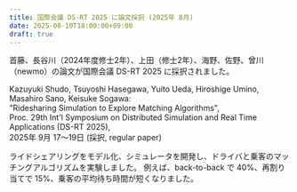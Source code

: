 ```yaml
---
title: 国際会議 DS-RT 2025 に論文採択 (2025年 8月)
date: 2025-08-10T18:00:00+09:00
draft: true
---
```

首藤、長谷川（2024年度修士2年）、上田（修士2年）、海野、佐野、曾川（newmo）の論文が国際会議 DS-RT 2025 に採択されました。

Kazuyuki Shudo, Tsuyoshi Hasegawa, Yuito Ueda, Hiroshige Umino, Masahiro Sano, Keisuke Sogawa:<br>
"Ridesharing Simulation to Explore Matching Algorithms",<br>
Proc. 29th Int'l Symposium on Distributed Simulation and Real Time Applications (DS-RT 2025),<br>
2025年 9月 17〜19日 (採択, regular paper)

ライドシェアリングをモデル化、シミュレータを開発し、ドライバと乗客のマッチングアルゴリズムを実験しました。 例えば、back-to-back で 40%、再割り当てで 15%、乗客の平均待ち時間が短くなりました。
